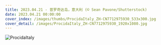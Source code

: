 ```yaml
---
title: 2023.04.21 - 普罗奇达岛，意大利 (© Sean Pavone/Shutterstock)
date: 2023.04.21 00:00:00
cover_index: /images/thumbs/ProcidaItaly_ZH-CN7712975930_533x300.jpg
cover_detail: /images/ProcidaItaly_ZH-CN7712975930_1920x1080.jpg
---
```


![ProcidaItaly](/images/ProcidaItaly_ZH-CN7712975930_1920x1080.jpg)
